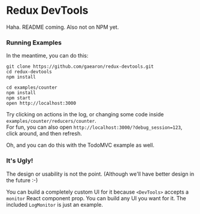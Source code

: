 Redux DevTools
=========================

Haha. README coming. Also not on NPM yet.

### Running Examples

In the meantime, you can do this:

```
git clone https://github.com/gaearon/redux-devtools.git
cd redux-devtools
npm install

cd examples/counter
npm install
npm start
open http://localhost:3000
```

Try clicking on actions in the log, or changing some code inside `examples/counter/reducers/counter`.  
For fun, you can also open `http://localhost:3000/?debug_session=123`, click around, and then refresh.

Oh, and you can do this with the TodoMVC example as well.

### It's Ugly!

The design or usability is not the point. (Although we'll have better design in the future :-)  

You can build a completely custom UI for it because `<DevTools>` accepts a `monitor` React component prop. You can build any UI you want for it. The included `LogMonitor` is just an example.
